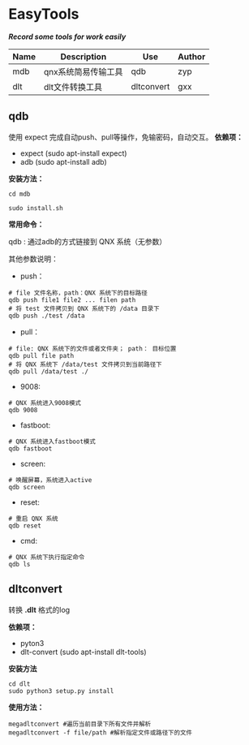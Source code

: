 # EasyTools
***Record some tools for work easily***



| Name | Description     | Use                                                          | Author |
| ---- | --------------- | ------------------------------------------------------------ | ------ |
| mdb  | qnx系统简易传输工具    | qdb       | zyp |
| dlt  | dlt文件转换工具 | dltconvert | gxx    |



## qdb

使用 expect 完成自动push、pull等操作，免输密码，自动交互。
**依赖项：**
- expect (sudo apt-install expect)
- adb (sudo apt-install adb)

**安装方法：**
```shell 
cd mdb

sudo install.sh
```
**常用命令：**

qdb : 通过adb的方式链接到 QNX 系统（无参数）


其他参数说明：
- push：
```shell
# file 文件名称，path：QNX 系统下的目标路径
qdb push file1 file2 ... filen path 
# 将 test 文件拷贝到 QNX 系统下的 /data 目录下
qdb push ./test /data 
```
 - pull：
 ```shell
 # file: QNX 系统下的文件或者文件夹； path： 目标位置
 qdb pull file path
 # 将 QNX 系统下 /data/test 文件拷贝到当前路径下
 qdb pull /data/test ./
 ```
 - 9008:
 ```shell
 # QNX 系统进入9008模式
 qdb 9008
 ```
 - fastboot:
 ```shell
 # QNX 系统进入fastboot模式
 qdb fastboot
 ```
 - screen:
 ```shell
 # 唤醒屏幕，系统进入active
 qdb screen
 ```
 - reset:
 ```shell
 # 重启 QNX 系统
 qdb reset
 ```
 - cmd:
 ```shell
 # QNX 系统下执行指定命令
 qdb ls
 ```

## dltconvert

转换 **.dlt** 格式的log

**依赖项：**

- pyton3
- dlt-convert (sudo apt-install dlt-tools)

**安装方法**

```shell
cd dlt
sudo python3 setup.py install
```

**使用方法：**

```shell
megadltconvert #遍历当前目录下所有文件并解析
megadltconvert -f file/path #解析指定文件或路径下的文件
```



